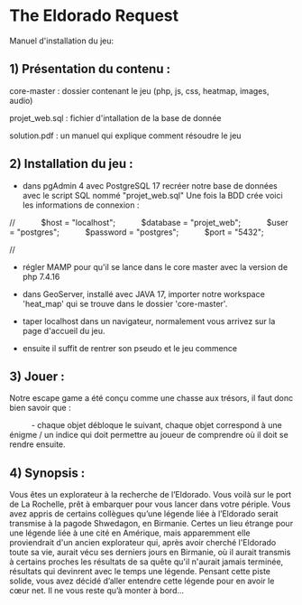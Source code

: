 # The Eldorado Request
Manuel d'installation du jeu:

## 1) Présentation du contenu :
core-master : dossier contenant le jeu (php, js, css, heatmap, images, audio)

projet_web.sql : fichier d'intallation de la base de donnée

solution.pdf : un manuel qui explique comment résoudre le jeu

## 2) Installation du jeu :
- dans pgAdmin 4 avec PostgreSQL 17 recréer notre base de données avec le script SQL nommé "projet_web.sql"
Une fois la BDD crée voici les informations de connexion :

//
      $host = "localhost";
      $database = "projet_web";
      $user = "postgres";
      $password = "postgres";
      $port = "5432";

//


- régler MAMP pour qu'il se lance dans le core master avec la version de php 7.4.16
- dans GeoServer, installé avec JAVA 17, importer notre workspace 'heat_map' qui se trouve dans le dossier 'core-master'.
      

- taper localhost dans un navigateur, normalement vous arrivez sur la page d'accueil du jeu.
- ensuite il suffit de rentrer son pseudo et le jeu commence



## 3) Jouer :
Notre escape game a été conçu comme une chasse aux trésors, il faut donc bien savoir que :

      - chaque objet débloque le suivant, chaque objet correspond à une énigme / un indice qui doit permettre au joueur de comprendre où il doit se rendre ensuite. 

## 4) Synopsis :
Vous êtes un explorateur à la recherche de l’Eldorado. Vous voilà sur le port de La Rochelle, prêt à embarquer pour vous lancer dans votre périple. Vous avez appris de certains collègues qu’une légende liée à l’Eldorado serait transmise à la pagode Shwedagon, en Birmanie. Certes un lieu étrange pour une légende liée à une cité en Amérique, mais apparemment elle proviendrait d'un ancien explorateur qui, après avoir cherché l'Eldorado toute sa vie, aurait vécu ses derniers jours en Birmanie, où il aurait transmis à certains proches les résultats de sa quête qu'il n'aurait jamais terminée, résultats qui devinrent avec le temps une légende. Pensant cette piste solide, vous avez décidé d’aller entendre cette légende pour en avoir le cœur net. Il ne vous reste qu’à monter à bord...
